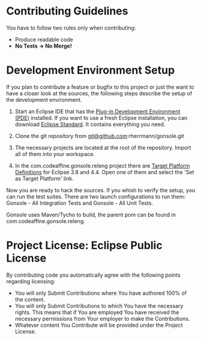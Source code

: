 # Contributing Guidelines
You have to follow two rules only when contributing:

* Produce readable code
* **No Tests -> No Merge!**

# Development Environment Setup
If you plan to contribute a feature or bugfix to this project or just the want to have a closer look at the sources,
the following steps describe the setup of the development environment.
 
1. Start an Eclipse IDE that has the [Plug-in Development Environment (PDE)](https://www.eclipse.org/pde/) installed.
 If you want to use a fresh Eclipse installation, you can download [Eclipse Standard](https://www.eclipse.org/downloads/packages/eclipse-standard-432/keplersr2). 
 It contains everything you need.
 
2. Clone the git repository from git@github.com:rherrmann/gonsole.git
 
3. The necessary projects are located at the root of the repository. 
 Import all of them into your workspace.
 
4. In the com.codeaffine.gonsole.releng project there are [Target Platform Definitions](http://help.eclipse.org/juno/index.jsp?topic=%2Forg.eclipse.pde.doc.user%2Fconcepts%2Ftarget.htm) for Eclipse 3.8 and 4.4.
Open one of them and select the 'Set as Target Platform' link.


Now you are ready to hack the sources.
If you whish to verify the setup, you can run the test suites. There are two launch configurations to run them:
Gonsole - All Integration Tests and Gonsole - All Unit Tests.

Gonsole uses Maven/Tycho to build, the parent pom can be found in com.codeaffine.gonsole.releng.


# Project License:  Eclipse Public License
By contributing code you automatically agree with the following points regarding licensing:

* You will only Submit Contributions where You have authored 100% of the content.
* You will only Submit Contributions to which You have the necessary rights. This means that if You are employed You have received the necessary permissions from Your employer to make the Contributions.
* Whatever content You Contribute will be provided under the Project License. 